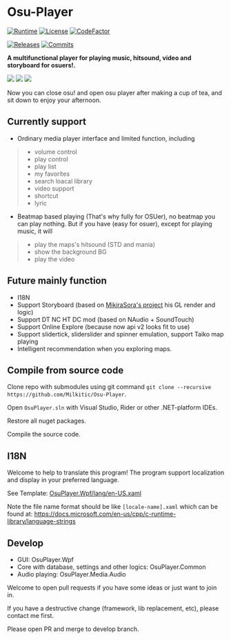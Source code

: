 # Osu-Player

[![Runtime](https://img.shields.io/badge/.NET-4.7.2-blue.svg)](https://dotnet.microsoft.com/download/dotnet-framework/net472)
[![License](https://img.shields.io/github/license/milkitic/osu-player)](https://github.com/Milkitic/Osu-Player/blob/master/LICENSE)
[![CodeFactor](https://www.codefactor.io/repository/github/milkitic/osu-player/badge)](https://www.codefactor.io/repository/github/milkitic/osu-player)

[![Releases](https://img.shields.io/github/v/release/Milkitic/Osu-Player)](https://github.com/Milkitic/Osu-Player/releases)
[![Commits](https://img.shields.io/github/commits-since/Milkitic/Osu-Player/latest)](https://github.com/Milkitic/Osu-Player/commits/master)

**A multifunctional player for playing music, hitsound, video and storyboard for osuers!.**

![](http://puu.sh/EDjlF/d10eb3f90c.png)
![](http://puu.sh/EDjot/57a76264ba.png)
![](http://puu.sh/EDjqw/dac1e29cb3.png)

Now you can close osu! and open osu player after making a cup of tea, and sit down to enjoy your afternoon.

## Currently support
* Ordinary media player interface and limited function, including 
> * volume control
> * play control
> * play list
> * my favorites
> * search loacal library
> * video support
> * shortcut
> * lyric
* Beatmap based playing (That's why fully for OSUer), no beatmap you can play nothing. But if you have (easy for osuer), except for playing music, it will
> * play the maps's hitsound (STD and mania)
> * show the background BG
> * play the video

## Future mainly function
* I18N
* Support Storyboard (based on [MikiraSora's project](https://github.com/MikiraSora/ReOsuStoryboardPlayer) his GL render and logic)
* Support DT NC HT DC mod (based on NAudio + SoundTouch)
* Support Online Explore (because now api v2 looks fit to use)
* Support slidertick, sliderslider and spinner emulation, support Taiko map playing
* Intelligent recommendation when you exploring maps.

## Compile from source code
Clone repo with submodules using git command `git clone --recursive https://github.com/Milkitic/Osu-Player`.

Open `OsuPlayer.sln` with Visual Studio, Rider or other .NET-platform IDEs.

Restore all nuget packages.

Compile the source code.

## I18N
Welcome to help to translate this program! The program support localization and display in your preferred language.

See Template: [OsuPlayer.Wpf/lang/en-US.xaml](https://github.com/Milkitic/Osu-Player/tree/master/OsuPlayer.Wpf/lang/en-US.xaml)

Note the file name format should be like `[locale-name].xaml` which can be found at: https://docs.microsoft.com/en-us/cpp/c-runtime-library/language-strings

## Develop
* GUI: OsuPlayer.Wpf
* Core with database, settings and other logics: OsuPlayer.Common
* Audio playing: OsuPlayer.Media.Audio

Welcome to open pull requests if you have some ideas or just want to join in.

If you have a destructive change (framework, lib replacement, etc), please contact me first.

Please open PR and merge to develop branch.
